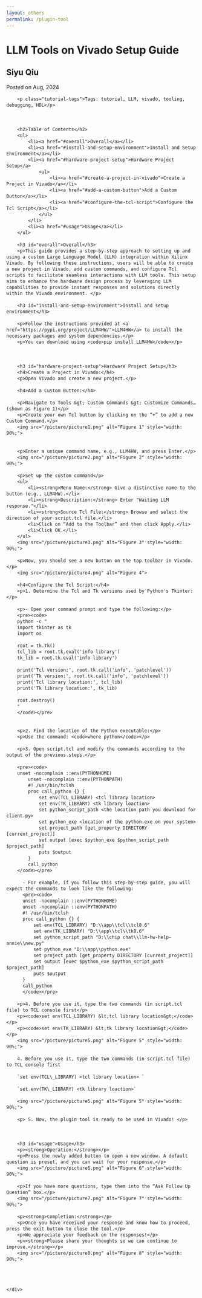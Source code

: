 ```yaml
---
layout: others
permalink: /plugin-tool
---
```


<html lang="en">
<head>
    <meta charset="UTF-8">
    <meta name="viewport" content="width=device-width, initial-scale=1.0">
    <link rel="stylesheet" href="styles.css">
</head>
<body>
    <div class="container">
        <h1 class="tutorial-title">LLM Tools on Vivado Setup Guide </h1>
        <h2 class="tutorial-subtitle">Siyu Qiu </h2>
        <p class="tutorial-date">Posted on Aug, 2024</p>
      
        <p class="tutorial-tags">Tags: tutorial, LLM, vivado, tooling, debugging, HDL</p>


                
        <h2>Table of Contents</h2>
        <ul>
            <li><a href="#overall">Overall</a></li>
            <li><a href="#install-and-setup-environment">Install and Setup Environment</a></li>
            <li><a href="#hardware-project-setup">Hardware Project Setup</a>
                <ul>
                    <li><a href="#create-a-project-in-vivado">Create a Project in Vivado</a></li>
                    <li><a href="#add-a-custom-button">Add a Custom Button</a></li>
                    <li><a href="#configure-the-tcl-script">Configure the Tcl Script</a></li>
                </ul>
            </li>
            <li><a href="#usage">Usage</a></li>
        </ul>
        
        <h3 id="overall">Overall</h3>
        <p>This guide provides a step-by-step approach to setting up and using a custom Large Language Model (LLM) integration within Xilinx Vivado. By following these instructions, users will be able to create a new project in Vivado, add custom commands, and configure Tcl scripts to facilitate seamless interactions with LLM tools. This setup aims to enhance the hardware design process by leveraging LLM capabilities to provide instant responses and solutions directly within the Vivado environment. </p>
        
        <h3 id="install-and-setup-environment">Install and setup environment</h3>
        
        <p>Follow the instructions provided at <a href="https://pypi.org/project/LLM4HW/">LLM4HW</a> to install the necessary packages and system dependencies.</p>
        <p>You can download using <code>pip install LLM4HW</code></p>
        
        
        
        <h3 id="hardware-project-setup">Hardware Project Setup</h3>
        <h4>Create a Project in Vivado:</h4>
        <p>Open Vivado and create a new project.</p>
        
        <h4>Add a Custom Button:</h4>
        
        <p>Navigate to Tools &gt; Custom Commands &gt; Customize Commands… (shown as Figure 1)</p>
        <p>Create your own Tcl button by clicking on the “+” to add a new Custom Command.</p>
        <img src="/picture/picture1.png" alt="Figure 1" style="width: 90%;">
        
        
        <p>Enter a unique command name, e.g., LLM4HW, and press Enter.</p>
        <img src="/picture/picture2.png" alt="Figure 2" style="width: 90%;">
        
        <p>Set up the custom command</p>
        <ul>
            <li><strong>Menu Name:</strong> Give a distinctive name to the button (e.g., LLM4HW).</li>
            <li><strong>Description:</strong> Enter "Waiting LLM response."</li>
            <li><strong>Source Tcl File:</strong> Browse and select the direction of your script.tcl file.</li>
            <li>Click on “Add to the Toolbar” and then click Apply.</li>
            <li>Click OK.</li>
        </ul>
        <img src="/picture/picture3.png" alt="Figure 3" style="width: 90%;">
        
        <p>Now, you should see a new button on the top toolbar in Vivado.</p>
        <img src="/picture/picture4.png" alt="Figure 4">
        
        <h4>Configure the Tcl Script:</h4>
        <p>1. Determine the Tcl and Tk versions used by Python's Tkinter:</p>
        
        <p>- Open your command prompt and type the following:</p>
        <pre><code>
        python -c "
        import tkinter as tk
        import os
        
        root = tk.Tk()
        tcl_lib = root.tk.eval('info library')
        tk_lib = root.tk.eval('info library')
        
        print('Tcl version:', root.tk.call('info', 'patchlevel'))
        print('Tk version:', root.tk.call('info', 'patchlevel'))
        print('Tcl library location:', tcl_lib)
        print('Tk library location:', tk_lib)
        
        root.destroy()
        "
        </code></pre>
        
        
        <p>2. Find the location of the Python executable:</p>
        <p>Use the command: <code>where python</code></p>
        
        <p>3. Open script.tcl and modify the commands according to the output of the previous steps.</p>
        
        <pre><code>
        unset -nocomplain ::env(PYTHONHOME)
            unset -nocomplain ::env(PYTHONPATH)
            #! /usr/bin/tclsh
            proc call_python {} {
                set env(TCL_LIBRARY) <tcl library location>
                set env(TK_LIBRARY) <tk library loaction>
                set python_script_path <the location path you download for client.py>
                set python_exe <location of the python.exe on your system>
                set project_path [get_property DIRECTORY [current_project]]
                set output [exec $python_exe $python_script_path $project_path]
                puts $output
            }
            call_python
        </code></pre>
        
          - For example, if you follow this step-by-step guide, you will expect the commands to look like the following: 
          <pre><code>
          unset -nocomplain ::env(PYTHONHOME)
          unset -nocomplain ::env(PYTHONPATH)
          #! /usr/bin/tclsh
          proc call_python {} {
              set env(TCL_LIBRARY) "D:\\app\\tcl\\tcl8.6"
              set env(TK_LIBRARY) "D:\\app\\tcl\\tk8.6"
              set python_script_path "D:\\chip chat\\llm-hw-help-annie\\new.py"
              set python_exe "D:\\app\\python.exe"
              set project_path [get_property DIRECTORY [current_project]]
              set output [exec $python_exe $python_script_path $project_path]
              puts $output
          }
          call_python
          </code></pre>
        
        <p>4. Before you use it, type the two commands (in script.tcl file) to TCL console first</p>
        <p><code>set env(TCL_LIBRARY) &lt;tcl library location&gt;</code></p>
        <p><code>set env(TK_LIBRARY) &lt;tk library location&gt;</code></p>
        <img src="/picture/picture5.png" alt="Figure 5" style="width: 90%;">
        
        4. Before you use it, type the two commands (in script.tcl file) to TCL console first 
        
        `set env(TCL\_LIBRARY) <tcl library location> `
        
        `set env(TK\_LIBRARY) <tk library loaction>`
        
        <img src="/picture/picture5.png" alt="Figure 5" style="width: 90%;">
        
        <p> 5. Now, the plugin tool is ready to be used in Vivado! </p>
        
        
        
        <h3 id="usage">Usage</h3>
        <p><strong>Operation:</strong></p>
        <p>Press the newly added button to open a new window. A default question is preset, and you can wait for your response.</p>
        <img src="/picture/picture6.png" alt="Figure 6" style="width: 90%;">
        
        <p>If you have more questions, type them into the “Ask Follow Up Question” box.</p>
        <img src="/picture/picture7.png" alt="Figure 7" style="width: 90%;">
        
        <p><strong>Completion:</strong></p>
        <p>Once you have received your response and know how to proceed, press the exit button to close the tool.</p>
        <p>We appreciate your feedback on the responses!</p>
        <p><strong>Please share your thoughts so we can continue to improve.</strong></p>
        <img src="/picture/picture8.png" alt="Figure 8" style="width: 90%;">



        
    </div>
</body>
</html>
